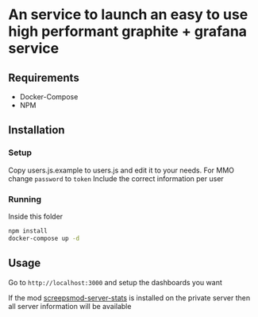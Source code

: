# An service to launch an easy to use high performant graphite + grafana service

## Requirements

- Docker-Compose
- NPM

## Installation

### Setup

Copy users.js.example to users.js and edit it to your needs.
For MMO change `password` to `token`
Include the correct information per user

### Running

Inside this folder

```bash
npm install
docker-compose up -d
```

## Usage

Go to `http://localhost:3000` and setup the dashboards you want

If the mod [screepsmod-server-stats](https://github.com/The-International-Screeps-Bot/screepsmod-server-stats) is installed on the private server then all server information will be available
